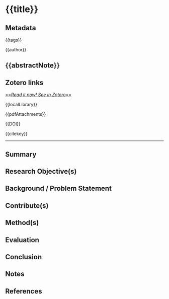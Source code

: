 # {{title}}  

## Metadata

{{tags}}

{{author}}

## {{abstractNote}}

## Zotero links
[==*Read it now! See in Zotero*==]({{zoteroSelectURI}})

{{localLibrary}}

 {{pdfAttachments}}

{{DOI}}

{{citekey}}
 
***
## Summary

  
## Research Objective(s)


## Background / Problem Statement


## Contribute(s)


## Method(s)


## Evaluation


## Conclusion


## Notes


## References
